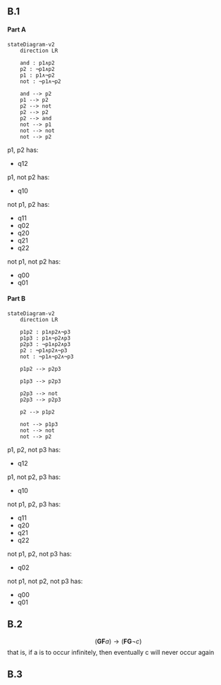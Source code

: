 ## B.1
#### Part A
```mermaid
stateDiagram-v2
	direction LR
	
	and : p1∧p2
	p2 : ¬p1∧p2
	p1 : p1∧¬p2
	not : ¬p1∧¬p2

	and --> p2
	p1 --> p2
	p2 --> not
	p2 --> p2
	p2 --> and
	not --> p1
	not --> not
	not --> p2
```

p1, p2 has:
- q12

p1, not p2 has:
- q10

not p1, p2 has:
- q11
- q02
- q20
- q21
- q22

not p1, not p2 has:
- q00
- q01

#### Part B
```mermaid
stateDiagram-v2
	direction LR

	p1p2 : p1∧p2∧¬p3
	p1p3 : p1∧¬p2∧p3
	p2p3 : ¬p1∧p2∧p3
	p2 : ¬p1∧p2∧¬p3
	not : ¬p1∧¬p2∧¬p3

	p1p2 --> p2p3
	
	p1p3 --> p2p3
	
	p2p3 --> not
	p2p3 --> p2p3

	p2 --> p1p2

	not --> p1p3
	not --> not
	not --> p2
```

p1, p2, not p3 has:
- q12

p1, not p2, p3 has:
- q10

not p1, p2, p3 has:
- q11
- q20
- q21
- q22

not p1, p2, not p3 has:
- q02

not p1, not p2, not p3 has:
- q00
- q01

## B.2
$$(\textbf{GF}a) \rightarrow (\textbf{FG}\neg c)$$
that is, if a is to occur infinitely, then eventually c will never occur again

## B.3
